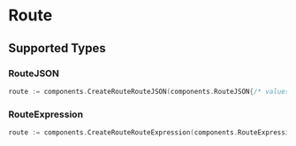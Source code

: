 # Route


## Supported Types

### RouteJSON

```go
route := components.CreateRouteRouteJSON(components.RouteJSON{/* values here */})
```

### RouteExpression

```go
route := components.CreateRouteRouteExpression(components.RouteExpression{/* values here */})
```

